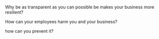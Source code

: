 Why be as transparent as you can possible be makes your business more resilient?

How can your employees harm you and your business?

how can you prevent it?
